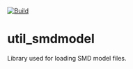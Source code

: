 [![Build](https://github.com/Silverlan/util_smdmodel/actions/workflows/pragma-generic-ci.yml/badge.svg)](https://github.com/Silverlan/util_smdmodel/actions/workflows/pragma-generic-ci.yml)

# util_smdmodel
Library used for loading SMD model files.
